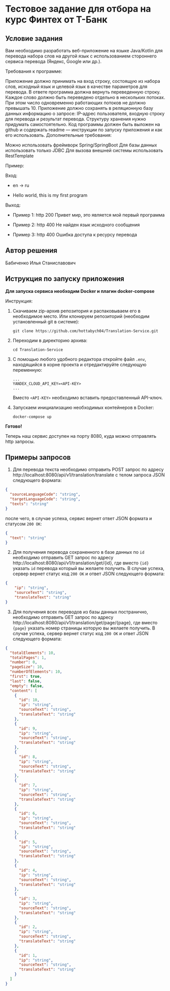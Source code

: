 # Тестовое задание для отбора на курс Финтех от Т-Банк
## Условие задания

Вам необходимо разработать веб-приложение на языке Java/Kotlin для перевода набора слов на другой язык с использованием стороннего сервиса перевода (Яндекс, Google или др.).

Требования к программе:

Приложение должно принимать на вход строку, состоящую из набора слов, исходный язык и целевой язык в качестве параметров для перевода. В ответе программа должна вернуть переведенную строку.
Каждое слово должно быть переведено отдельно в нескольких потоках. При этом число одновременно работающих потоков не должно превышать 10.
Приложение должно сохранять в реляционную базу данных информацию о запросе: IP-адрес пользователя, входную строку для перевода и результат перевода. Структуру хранения нужно придумать самостоятельно.
Код программы должен быть выложен на github и содержать readme — инструкции по запуску приложения и как его использовать.
Дополнительные требования:

Можно использовать фреймворк Spring/SpringBoot
Для базы данных использовать только JDBC
Для вызова внешней системы использовать RestTemplate 

Пример:

Вход:

* en → ru

* Hello world, this is my first program

Выход:

* Пример 1: http 200 Привет мир, это является мой первый программа

* Пример 2: http 400 Не найден язык исходного сообщения

* Пример 3: http 400 Ошибка доступа к ресурсу перевода

## Автор решения

Бабиченко Илья Станиславович

## Иструкция по запуску приложения

**Для запуска сервиса необходим Docker и плагин docker-compose**

Инструкция:
1. Скачиваем zip-архив репозитория и распаковываем его в необходимое место. Или клонируем репозиторий
   (необходим установленный git в системе):
    ```
    git clone https://github.com/hottabych04/Translation-Service.git
    ```

2. Переходим в директорию архива:
    ```
    cd Translation-Service
    ```

3. С помощью любого удобного редактора откройте файл `.env`, находящийся в корне проекта
   и отредактируйте следующую переменную:
   ```
   ...
   YANDEX_CLOUD_API_KEY=<API-KEY>
   ...
   ```
   Вместо `<API-KEY>` необходимо вставить предоставленный API-ключ.


4. Запускаем инициализацию необходимых контейнеров в Docker:
    ```
    docker-compose up
    ```

**Готово!**

Теперь наш сервис доступен на порту 8080, куда можно отправлять http запросы.

## Примеры запросов

1. Для перевода текста необходимо отправить POST запрос по
   адресу http://localhost:8080/api/v1/translation/translate с телом запроса JSON следующего формата:
```json
{
  "sourceLanguageCode": "string",
  "targetLanguageCode": "string",
  "texts": "string"
}
```
после чего, в случае успеха, сервис вернет ответ JSON формата и статусом `200 OK`:

```json
{
  "text": "string"
}
```

2. Для получения перевода сохраненного в базе данных по `id` необходимо отправить GET запрос по адресу
   http://localhost:8080/api/v1/translation/get/{id}, где вместо `{id}` указать `id` перевода который вы желаете получить.
   В случае успеха, сервер вернет статус код `200 OK` и ответ JSON следующего формата:
```json
{
    "ip": "string",
    "sourceText": "string",
    "translateText": "string"
}
```

3. Для получения всех переводов из базы данных постранично, необходимо отправить GET запрос по адресу
   http://localhost:8080/api/v1/translation/get/page/{page}, где вместо `{page}` указать номер страницы которую вы желаете получить.
   В случае успеха, сервер вернет статус код `200 OK` и ответ JSON следующего формата:
```json
{
  "totalElements": 10,
  "totalPages": 1,
  "number": 0,
  "pageSize": 10,
  "numberOfElements": 10,
  "first": true,
  "last": false,
  "empty": false,
  "content": [
    {
      "id": 10,
      "ip": "string",
      "sourceText": "string",
      "translateText": "string"
    },
    {
      "id": 9,
      "ip": "string",
      "sourceText": "string",
      "translateText": "string"
    },
    {
      "id": 8,
      "ip": "string",
      "sourceText": "string",
      "translateText": "string"
    },
    {
      "id": 7,
      "ip": "string",
      "sourceText": "string",
      "translateText": "string"
    },
    {
      "id": 6,
      "ip": "string",
      "sourceText": "string",
      "translateText": "string"
    },
    {
      "id": 5,
      "ip": "string",
      "sourceText": "string",
      "translateText": "string"
    },
    {
      "id": 4,
      "ip": "string",
      "sourceText": "string",
      "translateText": "string"
    },
    {
      "id": 3,
      "ip": "string",
      "sourceText": "string",
      "translateText": "string"
    },
    {
      "id": 2,
      "ip": "string",
      "sourceText": "string",
      "translateText": "string"
    },
    {
      "id": 1,
      "ip": "string",
      "sourceText": "string",
      "translateText": "string"
    }
  ]
}
```
